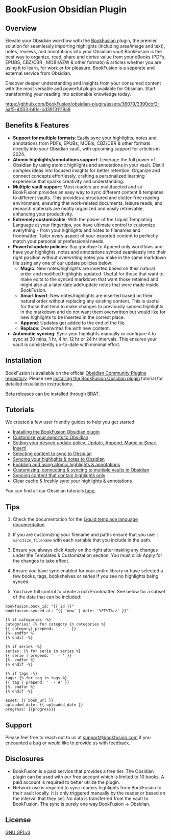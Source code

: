 # BookFusion Obsidian Plugin

## Overview

Elevate your Obsidian workflow with the [BookFusion](https://www.bookfusion.com/) plugin, the premier solution for seamlessly importing highlights (including area/image and text), notes, reviews, and annotations into your Obsidian vault.BookFusion is the best way to organize, read, share and derive value from your eBooks (PDFs, EPUBS, CBZ/CBR , MOBI/AZW & other formats) & articles whether you are using it to learn, for work or for pleasure. BookFusion is a seperate and external service from Obsidian. 

Discover deeper understanding and insights from your consumed content with the most versatile and powerful plugin available for Obsidian. Start transforming your reading into actionable knowledge today.

https://github.com/BookFusion/obsidian-plugin/assets/36079/3390cbf2-aaf5-4003-b8fc-cd39131119a8

## Benefits & Features

- **Support for multiple formats**: Easily sync your highlights, notes and annotations from PDFs, EPUBs, MOBIs, CBZ/CBR & other formats directly into your Obsidian vault, with upcoming support for articles in 2024.
- **Atomic highlights/annotations support**: Leverage the full power of Obsidian by using atomic highlights and annotations in your vault. Distill complex ideas into focused insights for better retention. Organize and connect concepts effortlessly, crafting a personalized learning experience that sparks creativity and understanding.
- **Multiple vault support**: Most readers are multifaceted and so BookFusion provides an easy way to sync different content & templates to different vaults. This provides a structured and clutter-free reading environment, ensuring that work-related documents, leisure reads, and research materials are neatly organized and easily retrievable, enhancing your productivity.
- **Extremely customizable**: With the power of the Liquid Templating Language at your fingertips, you have ultimate control to customize everything - from your highlights and notes to filenames and frontmatter. Tailor every aspect of your exported content to perfectly match your personal or professional needs.
- **Powerful update policies**: Say goodbye to Append only workflows and have your highlights, notes and annotations synced seamlessly into their right position without overwriting notes you make in the same markdown file using any one of our update policies below:
    - **Magic**: New notes/highlights are inserted based on their natural order and modified highlights updated. Useful for those that want to make edits to the synced markdown that want those retained and might also at a later date add/update notes that were made inside BookFusion.
    - **Smart Insert**: New notes/highlights are inserted based on their natural order without replacing any existing content. This is useful for those that tend to make changes to previously synced highlights in the markdown and do not want them overwritten but would like for new highlights to be inserted in the correct place.
    - **Append**: Updates get added to the end of the file.
    - **Replace**: Overwrites file with new content.
- **Automatic syncing**: Sync your highlights manually or configure it to sync at 30 mins, 1 hr, 4 hr, 12 hr or 24 hr intervals. This ensures your vault is consistently up-to-date with minimal effort.

## Installation

BookFusion is available on the official [Obsidian Community Plugins repository](https://obsidian.md/plugins?search=BookFusion). Please see [Installing the BookFusion Obsidian plugin](https://support.bookfusion.com/hc/en-us/articles/22094164106637-Installing-the-BookFusion-Obsidian-plugin) tutorial for detailed installation instructions.

Beta releases can be installed through [BRAT](https://github.com/TfTHacker/obsidian42-brat).

## Tutorials 

We created a few user friendly guides to help you get started

- [Installing the BookFusion Obsidian plugin](https://support.bookfusion.com/hc/en-us/articles/22094164106637-Installing-the-BookFusion-Obsidian-plugin)
- [Customize your exports to Obsidian](https://support.bookfusion.com/hc/en-us/articles/22094640028301-Customize-your-exports-to-Obsidian)
- [Setting your desired update policy. Update, Append, Magic or Smart Insert!](https://support.bookfusion.com/hc/en-us/articles/24017231501965-Setting-your-desired-update-policy-Update-Append-Magic-or-Smart-Insert)
- [Selecting content to sync to Obsidian](https://support.bookfusion.com/hc/en-us/articles/22095066373901-Selecting-content-to-sync-to-Obsidian)
- [Syncing your highlights & notes to Obsidian](https://support.bookfusion.com/hc/en-us/articles/22095974337677-Syncing-your-highlights-notes-to-Obsidian)
- [Enabling and using atomic highlights & annotations](https://support.bookfusion.com/hc/en-us/articles/24380598379533-Enabling-and-using-atomic-highlights-annotations)
- [Customizing, connecting & syncing to multiple vaults in Obsidian](https://support.bookfusion.com/hc/en-us/articles/22096781295373-Customizing-connecting-syncing-to-multiple-vaults-in-Obsidian)
- [Syncing content that contain highlights only](https://support.bookfusion.com/hc/en-us/articles/24017068250253-Syncing-content-that-contain-highlights-only)
- [Clear cache & freshly sync your highlights & annotations](https://support.bookfusion.com/hc/en-us/articles/24380864369549-Clear-cache-freshly-sync-your-highlights-annotations)

You can find all our Obsidian tutorials [here](https://support.bookfusion.com/hc/en-us/sections/22092423782925-Obsidian).

## Tips

1. Check the documentation for the [Liquid templace language documentation](https://shopify.github.io/liquid/).

2. If you are customizing your filename and paths ensure that you use `| sanitize_filename` with each variable that you include in the path.

3. Ensure you always click Apply on the right after making any changes under the Templates & Customization section. You must click Apply for the changes to take effect.

4. Ensure you have sync enabled for your entire library or have selected a few books, tags, bookshelves or series if you see no highlights being synced.

5. You have full control to create a rich Frontmatter. See below for a subset of the data that can be included:

```
bookfusion.book_id: "{{ id }}"
bookfusion.synced_at: "{{ 'now' | date: '%FT%T%:z' }}"

{% if categories -%}
categories: {% for category in categories %}
{{ category| prepend: '  - ' }}
{%- endfor %}
{% endif -%}

{% if series -%}
series: {% for serie in series %}
{{ serie | prepend: '  - ' }}
{%- endfor %}
{% endif -%}

{% if tags -%}
tags: {% for tag in tags %}
{{ tag | prepend: '  - #' }}
{%- endfor %} 
{% endif -%}

asset: {{ book_url }}
uploaded_date: {{ uploaded_date }}
progress: {{progress}}
```

## Support 

Please feel free to reach out to us at support@bookfusion.com if you encounted a bug or would like to provide us with feedback.

## Disclosures

- BookFusion is a paid service that provides a free tier. The Obsidian plugin can be used with our free account which is limited to 10 books. A paid account is required to better utilize the plugin.
- Network use is required to sync readers highlights from BookFusion to their vault locally. It is only triggered manually by the reader or based on the interval that they set. No data is transferred from the vault to BookFusion. The sync is purely one way BookFusion -> Obsidian.

## License 

[GNU GPLv3](https://choosealicense.com/licenses/gpl-3.0/)
